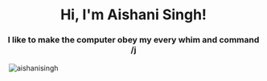 <h1 align="center">Hi, I'm Aishani Singh!</h1>
<h3 align="center">I like to make the computer obey my every whim and command /j</h3>



<p>&nbsp;<img align="center" src="https://github-readme-stats.vercel.app/api?username=aishanisingh&show_icons=true&locale=en" alt="aishanisingh" /></p>
